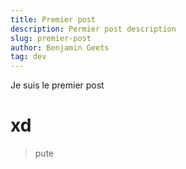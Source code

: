 ```yaml
---
title: Premier post
description: Permier post description
slug: premier-post
author: Benjamin Geets
tag: dev
---
```

Je suis le premier post
# xd
> pute